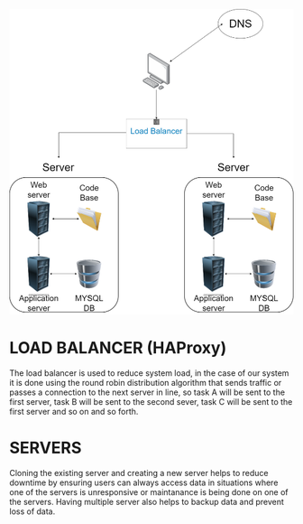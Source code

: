 ![distributed system](1-distributed_web_infrastructure.png)

# LOAD BALANCER (HAProxy)

The load balancer is used to reduce system load, in the case of our system it is done using the round robin distribution algorithm that sends traffic or passes a connection to the next server in line, so task A will be sent to the first server, task B will be sent to the second sever, task C will be sent to the first server and so on and so forth.


# SERVERS

Cloning the existing server and creating a new server helps to reduce downtime by ensuring users can always access data in situations where one of the servers is unresponsive or maintanance is being done on one of the servers. Having multiple server also helps to backup data and prevent loss of data.

